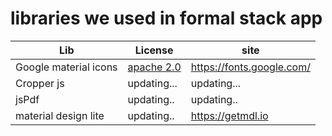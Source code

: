 # libraries we used in formal stack app
|Lib|License|site|
|---|---|---|
|Google material icons|[apache 2.0](https://github.com/google/material-design-icons/blob/master/LICENSE)|https://fonts.google.com/|
|Cropper js|updating...|updating...|
|jsPdf|updating..|updating..|
|material design lite|updating..|https://getmdl.io|
